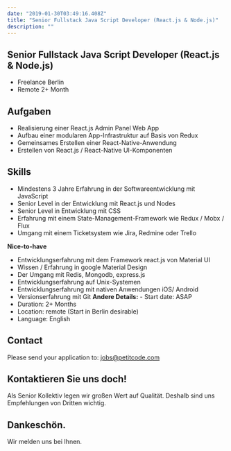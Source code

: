 ```yaml
---
date: "2019-01-30T03:49:16.408Z"
title: "Senior Fullstack Java Script Developer (React.js & Node.js)"
description: ""
---
```


<Sections>
<Section>
<SectionContent>

# Senior Fullstack Java Script Developer (React.js & Node.js)

* Freelance Berlin
* Remote 2+ Month

## Aufgaben
- Realisierung einer React.js Admin Panel Web App
- Aufbau einer modularen App-Infrastruktur auf Basis von Redux
- Gemeinsames Erstellen einer React-Native-Anwendung
- Erstellen von React.js / React-Native UI-Komponenten

## Skills
- Mindestens 3 Jahre Erfahrung in der Softwareentwicklung mit JavaScript
- Senior Level in der Entwicklung mit React.js und Nodes
- Senior Level in Entwicklung mit CSS
- Erfahrung mit einem State-Management-Framework wie Redux / Mobx / Flux
- Umgang mit einem Ticketsystem wie Jira, Redmine oder Trello

**Nice-to-have**

- Entwicklungserfahrung mit dem Framework react.js von Material UI
- Wissen / Erfahrung in google Material Design
- Der Umgang mit Redis, Mongodb, express.js
- Entwicklungserfahrung auf Unix-Systemen
- Entwicklungserfahrung mit nativen Anwendungen iOS/ Android
- Versionserfahrung mit Git **Andere Details:** - Start date: ASAP
- Duration: 2+ Months
- Location: remote (Start in Berlin desirable)
- Language: English


## Contact

Please send your application to:  [jobs@petitcode.com](mailto:jobs@petitcode.com)

</SectionContent>
</Section>
<Section inverted scrollId="contact">
<SectionContent>
<FreelancerForm scrollTo="contact">
<FormIntro>

# Kontaktieren Sie uns doch!

Als Senior Kollektiv legen wir großen Wert auf Qualität. Deshalb sind uns Empfehlungen von Dritten wichtig.

</FormIntro>
<FormSuccess>

# Dankeschön.

Wir melden uns bei Ihnen.

</FormSuccess>
</FreelancerForm>
</SectionContent>
</Section>
</Sections>

